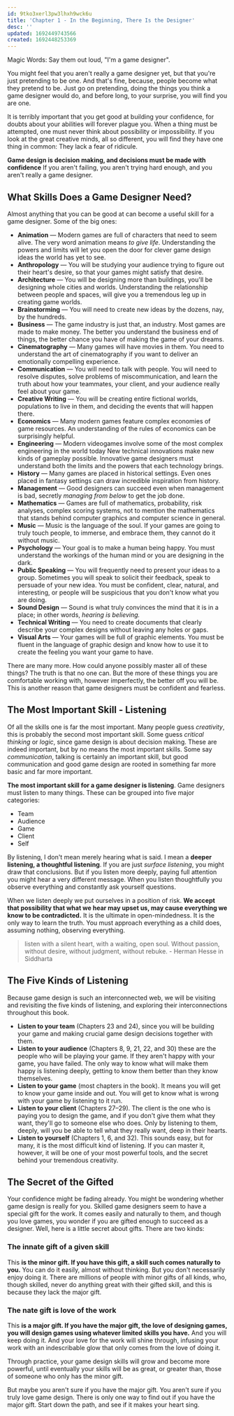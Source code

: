 ```yaml
---
id: 9tko3xerl3pw3lhxh9wck6u
title: 'Chapter 1 - In the Beginning, There Is the Designer'
desc: ''
updated: 1692449743566
created: 1692448253369
---
```


Magic Words: Say them out loud, "I'm a game designer". 

You might feel that you aren't really a game designer yet, but that you're just pretending to be one. And that's fine, because, people become what they pretend to be. Just go on pretending, doing the things you think a game designer would do, and before long, to your surprise, you will find you are one. 

It is terribly important that you get good at building your confidence, for doubts about your abilities will forever plague you. When a thing must be attempted, one must never think about possibility or impossibility. If you look at the great creative minds, all so different, you will find they have one thing in common: They lack a fear of ridicule. 

**Game design is decision making, and decisions must be made with confidence** If you aren't failing, you aren't trying hard enough, and you aren't really a game designer.

## What Skills Does a Game Designer Need?

Almost anything that you can be good at can become a useful skill for a game designer. Some of the big ones:

* **Animation** — Modern games are full of characters that need to seem alive. The very word animation means *to give life*. Understanding the powers and limits will let you open the door for clever game design ideas the world has yet to see.
* **Anthropology** — You will be studying your audience trying to figure out their heart's desire, so that your games might satisfy that desire.
* **Architecture** — You will be designing more than buildings, you'll be designing whole cities and worlds. Understanding the relationship between people and spaces, will give you a tremendous leg up in creating game worlds.
* **Brainstorming** — You will need to create new ideas by the dozens, nay, by the hundreds.
* **Business** — The game industry is just that, an industry. Most games are made to make money. The better you understand the business end of things, the better chance you have of making the game of your dreams.
* **Cinematography** — Many games will have movies in them. You need to understand the art of cinematography if you want to deliver an emotionally compelling experience.
* **Communication** — You will need to talk with people. You will need to resolve disputes, solve problems of miscommunication, and learn the truth about how your teammates, your client, and your audience really feel about your game.
* **Creative Writing** — You will be creating entire fictional worlds, populations to live in them, and deciding the events that will happen there.
* **Economics** — Many modern games feature complex economies of game resources. An understanding of the rules of economics can be surprisingly helpful.
* **Engineering** — Modern videogames involve some of the most complex engineering in the world today New technical innovations make new kinds of gameplay possible. Innovative game designers must understand both the limits and the powers that each technology brings.
* **History** — Many games are placed in historical settings. Even ones placed in fantasy settings can draw incredible inspiration from history.
* **Management** — Good designers can succeed even when management is bad, secretly *managing from below* to get the job done.
* **Mathematics** — Games are full of mathematics, probability, risk analyses, complex scoring systems, not to mention the mathematics that stands behind computer graphics and computer science in general.
* **Music** — Music is the language of the soul. If your games are going to truly touch people, to immerse, and embrace them, they cannot do it without music.
* **Psychology** — Your goal is to make a human being happy. You must understand the workings of the human mind or you are designing in the dark.
* **Public Speaking** — You will frequently need to present your ideas to a group. Sometimes you will speak to solicit their feedback, speak to persuade of your new idea. You must be confident, clear, natural, and interesting, or people will be suspicious that you don't know what you are doing.
* **Sound Design** — Sound is what truly convinces the mind that it is in a place; in other words, *hearing is believing.*
* **Technical Writing** — You need to create documents that clearly describe your complex designs without leaving any holes or gaps.
* **Visual Arts** — Your games will be full of graphic elements. You must be fluent in the language of graphic design and know how to use it to create the feeling you want your game to have.

There are many more. How could anyone possibly master all of these things? The truth is that no one can. But the more of these things you are comfortable working with, however imperfectly, the better off you will be. This is another reason that game designers must be confident and fearless.

## The Most Important Skill - Listening

Of all the skills one is far the most important. Many people guess *creativity*, this is probably the second most important skill. Some guess *critical thinking* or *logic*, since game design is about decision making. These are indeed important, but by no means the most important skills. Some say *communication*, talking is certainly an important skill, but good communication and good game design are rooted in something far more basic and far more important.

**The most important skill for a game designer is listening**. Game designers must listen to many things. These can be grouped into five major categories: 

* Team
* Audience
* Game
* Client
* Self

By listening, I don't mean merely hearing what is said. I mean a **deeper listening, a thoughtful listening**. If you are just *surface listening*, you might draw that conclusions. But if you listen more deeply, paying full attention you might hear a very different message. When you listen thoughtfully you observe everything and constantly ask yourself questions.

When we listen deeply we put ourselves in a position of risk. **We accept that possibility that what we hear may upset us, may cause everything we know to be contradicted.** It is the ultimate in open-mindedness. It is the only way to learn the truth. You must approach everything as a child does, assuming nothing, observing everything.

> listen with a silent heart, with a waiting, open soul. Without passion, without desire, without judgment, without rebuke. - Herman Hesse in Siddharta

## The Five Kinds of Listening

Because game design is such an interconnected web, we will be visiting and revisiting the five kinds of listening, and exploring their interconnections throughout this book.

* **Listen to your team** (Chapters 23 and 24), since you will be building your game and making crucial game design decisions together with them.
* **Listen to your audience** (Chapters 8, 9, 21, 22, and 30) these are the people who will be playing your game. If they aren't happy with your game, you have failed. The only way to know what will make them happy is listening deeply, getting to know them better than they know themselves.
* **Listen to your game** (most chapters in the book). It means you will get to know your game inside and out. You will get to know what is wrong with your game by listening to it run.
* **Listen to your client** (Chapters 27–29). The client is the one who is paying you to design the game, and if you don't give them what they want, they'll go to someone else who does. Only by listening to them, deeply, will you be able to tell what they really want, deep in their hearts.
* **Listen to yourself** (Chapters 1, 6, and 32). This sounds easy, but for many, it is the most difficult kind of listening. If you can master it, however, it will be one of your most powerful tools, and the secret behind your tremendous creativity.

## The Secret of the Gifted

Your confidence might be fading already. You might be wondering whether game design is really for you. Skilled game designers seem to have a special gift for the work. It comes easily and naturally to them, and though you love games, you wonder if you are gifted enough to succeed as a designer. Well, here is a little secret about gifts. There are two kinds:

### The innate gift of a given skill

This **is the minor gift. If you have this gift, a skill such comes naturally to you.** You can do it easily, almost without thinking. But you don't necessarily enjoy doing it. There are millions of people with minor gifts of all kinds, who, though skilled, never do anything great with their gifted skill, and this is because they lack the major gift.

###  The nate gift is love of the work

This **is a major gift. If you have the major gift, the love of designing games, you will design games using whatever limited skills you have.** And you will keep doing it. And your love for the work will shine through, infusing your work with an indescribable glow that only comes from the love of doing it. 

Through practice, your game design skills will grow and become more powerful, until eventually your skills will be as great, or greater than, those of someone who only has the minor gift. 

But maybe you aren't sure if you have the major gift. You aren't sure if you truly love game design. There is only one way to find out if you have the major gift. Start down the path, and see if it makes your heart sing.
